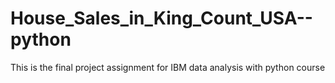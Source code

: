 # House_Sales_in_King_Count_USA--python
This is the final project assignment for IBM data analysis with python course 
